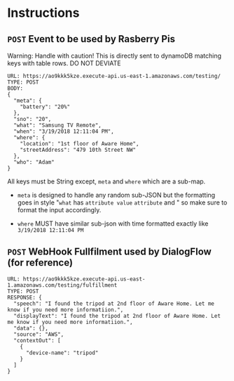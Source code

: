 # Instructions

## `POST` Event to be used by Rasberry Pis

Warning: Handle with caution! This is directly sent to dynamoDB matching keys with table rows. DO NOT DEVIATE

```
URL: https://ao9kkk5kze.execute-api.us-east-1.amazonaws.com/testing/
TYPE: POST
BODY:
{
  "meta": {
    "battery": "20%"
  },
  "sno": "20",
  "what": "Samsung TV Remote",
  "when": "3/19/2018 12:11:04 PM",
  "where": {
    "location": "1st floor of Aware Home",
    "streetAddress": "479 10th Street NW"
  },
  "who": "Adam"
}
```

All keys must be String except, `meta` and `where` which are a sub-map. 

- `meta` is designed to handle any random sub-JSON but the formatting goes in style "`what` has `attribute value` `attribute` and " so make sure to format the input accordingly.

- `where` MUST have similar sub-json with time formatted exactly like `3/19/2018 12:11:04 PM`


## `POST` WebHook Fullfilment used by DialogFlow (for reference)
```
URL: https://ao9kkk5kze.execute-api.us-east-1.amazonaws.com/testing/fulfillment
TYPE: POST
RESPONSE: {
  "speech": "I found the tripod at 2nd floor of Aware Home. Let me know if you need more informatiion.",
  "displayText": "I found the tripod at 2nd floor of Aware Home. Let me know if you need more informatiion.",
  "data": {},
  "source": "AWS",
  "contextOut": [
    {
      "device-name": "tripod"
    }
  ]
}
```

